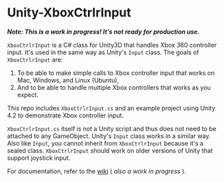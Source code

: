 Unity-XboxCtrlrInput
====================

__*Note: This is a work in progress! It's not ready for production use.*__

`XboxCtrlrInput` is a C# class for Unity3D that handles Xbox 360 controller input. It's used in the same way as Unity's `Input` class. The goals of `XboxCtrlrInput` are:

1.   To be able to make simple calls to Xbox controller input that works on Mac, Windows, and Linux (Ubuntu),
2.   And to be able to handle multiple Xbox controllers that works as you expect.

This repo includes `XboxCtrlrInput.cs` and an example project using Unity 4.2 to demonstrate Xbox controller input. 

`XboxCtrlrInput.cs` itself is not a Unity script and thus does not need to be attached to any GameObject. Unity's `Input` class works in a similar way. Also like `Input`, you cannot inherit from `XboxCtrlrInput` because it's a sealed class. `XboxCtrlrInput` should work on older versions of Unity that support joystick input.

For documentation, refer to the [wiki](https://github.com/JISyed/Unity-XboxCtrlrInput/wiki "XboxCtrlrInput Wiki") ( *also a work in progress* ).
